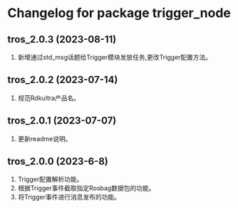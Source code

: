 # Changelog for package trigger_node

tros_2.0.3 (2023-08-11)
------------------
1. 新增通过std_msg话题给Trigger模块发放任务,更改Trigger配置方法。

tros_2.0.2 (2023-07-14)
------------------
1. 规范Rdkultra产品名。

tros_2.0.1 (2023-07-07)
------------------
1. 更新readme说明。

tros_2.0.0 (2023-6-8)
------------------
1. Trigger配置解析功能。
2. 根据Trigger事件截取指定Rosbag数据包的功能。
3. 将Trigger事件进行消息发布的功能。